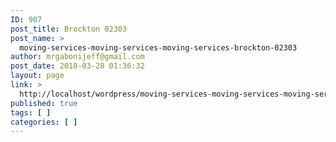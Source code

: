 ```yaml
---
ID: 907
post_title: Brockton 02303
post_name: >
  moving-services-moving-services-moving-services-brockton-02303
author: mrgabonijeff@gmail.com
post_date: 2018-03-28 01:36:32
layout: page
link: >
  http://localhost/wordpress/moving-services-moving-services-moving-services-brockton-02303/
published: true
tags: [ ]
categories: [ ]
---
```

